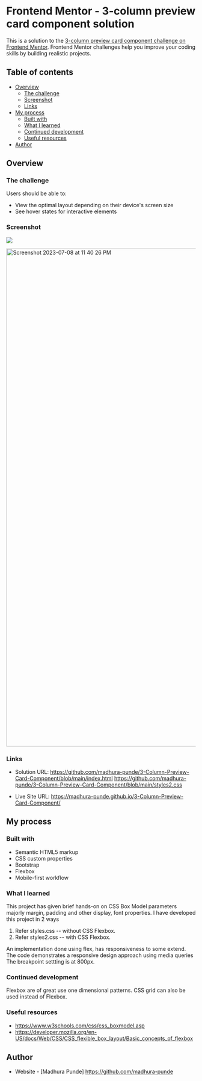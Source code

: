 # Frontend Mentor - 3-column preview card component solution

This is a solution to the [3-column preview card component challenge on Frontend Mentor](https://www.frontendmentor.io/challenges/3column-preview-card-component-pH92eAR2-). Frontend Mentor challenges help you improve your coding skills by building realistic projects. 

## Table of contents

- [Overview](#overview)
  - [The challenge](#the-challenge)
  - [Screenshot](#screenshot)
  - [Links](#links)
- [My process](#my-process)
  - [Built with](#built-with)
  - [What I learned](#what-i-learned)
  - [Continued development](#continued-development)
  - [Useful resources](#useful-resources)
- [Author](#author)


## Overview

### The challenge

Users should be able to:

- View the optimal layout depending on their device's screen size
- See hover states for interactive elements

### Screenshot

![](./screenshot.jpg)

<img width="1323" alt="Screenshot 2023-07-08 at 11 40 26 PM" src="https://github.com/madhura-punde/3-Column-Preview-Card-Component/assets/101276214/ceae6e37-9820-4919-b404-a7376fe41807">




### Links

- Solution URL:
  https://github.com/madhura-punde/3-Column-Preview-Card-Component/blob/main/index.html
  https://github.com/madhura-punde/3-Column-Preview-Card-Component/blob/main/styles2.css
  
- Live Site URL: https://madhura-punde.github.io/3-Column-Preview-Card-Component/

## My process

### Built with

- Semantic HTML5 markup
- CSS custom properties
- Bootstrap  
- Flexbox
- Mobile-first workflow



### What I learned

This project has given brief hands-on on CSS Box Model parameters majorly margin, padding and other display, font properties.
I have developed this project in 2 ways
1) Refer styles.css -- without CSS Flexbox.
2) Refer styles2.css -- with CSS Flexbox.

An implementation done using flex, has responsiveness to some extend.
The code demonstrates a responsive design approach using media queries
The breakpoint settting is at 800px.

### Continued development

Flexbox are of great use one dimensional patterns. 
CSS grid can also be used instead of Flexbox.


### Useful resources

- https://www.w3schools.com/css/css_boxmodel.asp
- https://developer.mozilla.org/en-US/docs/Web/CSS/CSS_flexible_box_layout/Basic_concepts_of_flexbox


## Author

- Website - [Madhura Punde] https://github.com/madhura-punde

